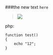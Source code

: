 ###the new text `here`






> ![](http://admin.ljlj.cc/static/images/home_page/shop_index_03.gif)

php:
    
    function test()
    {
        echo "12";
    }
    

